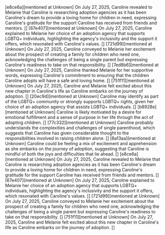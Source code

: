 [e8ce6a][mentioned at Unknown] On July 27, 2025, Caroline revealed to Melanie that Caroline is researching adoption agencies as it has been Caroline's dream to provide a loving home for children in need, expressing Caroline's gratitude for the support Caroline has received from friends and mentors. []
[67e407][mentioned at Unknown] On July 27, 2025, Caroline explained to Melanie her choice of an adoption agency that supports LGBTQ+ individuals, highlighting the agency's inclusivity and the support it offers, which resonated with Caroline's values. []
[721d99][mentioned at Unknown] On July 27, 2025, Caroline conveyed to Melanie her excitement about the prospect of creating a family for children who need one, acknowledging the challenges of being a single parent but expressing Caroline's readiness to take on that responsibility. []
[7ed8b6][mentioned at Unknown] On July 27, 2025, Caroline thanked Melanie for her supportive words, expressing Caroline's commitment to ensuring that the children Caroline adopts will have a safe and loving home. []
[751f11][mentioned at Unknown] On July 27, 2025, Caroline and Melanie felt excited about this new chapter in Caroline's life as Caroline embarks on the journey of adoption. []
[20ec9d][mentioned at Unknown] Caroline may identify as part of the LGBTQ+ community or strongly supports LGBTQ+ rights, given her choice of an adoption agency that assists LGBTQ+ individuals. []
[b8928e][mentioned at Unknown] Caroline is likely motivated by a desire for emotional fulfillment and a sense of purpose in her life through the act of adopting children. []
[77c332][mentioned at Unknown] Caroline probably understands the complexities and challenges of single parenthood, which suggests that Caroline has given considerable thought to the responsibilities involved in raising children alone. []
[8a13aa][mentioned at Unknown] Caroline could be feeling a mix of excitement and apprehension as she embarks on the journey of adoption, suggesting that Caroline is mindful of both the joys and difficulties that lie ahead. []
[e8ce6a][mentioned at Unknown] On July 27, 2025, Caroline revealed to Melanie that Caroline is researching adoption agencies as it has been Caroline's dream to provide a loving home for children in need, expressing Caroline's gratitude for the support Caroline has received from friends and mentors. []
[67e407][mentioned at Unknown] On July 27, 2025, Caroline explained to Melanie her choice of an adoption agency that supports LGBTQ+ individuals, highlighting the agency's inclusivity and the support it offers, which resonated with Caroline's values. []
[721d99][mentioned at Unknown] On July 27, 2025, Caroline conveyed to Melanie her excitement about the prospect of creating a family for children who need one, acknowledging the challenges of being a single parent but expressing Caroline's readiness to take on that responsibility. []
[751f11][mentioned at Unknown] On July 27, 2025, Caroline and Melanie felt excited about this new chapter in Caroline's life as Caroline embarks on the journey of adoption. []
